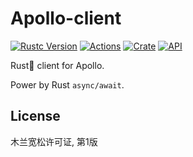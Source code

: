 # Apollo-client

[![Rustc Version](https://img.shields.io/badge/rustc-1.39+-lightgray.svg)](https://blog.rust-lang.org/2019/11/07/Rust-1.39.0.html)
[![Actions](https://github.com/jmjoy/apollo-client/workflows/Rust/badge.svg)](https://github.com/jmjoy/apollo-client/actions?query=workflow%3ARust)
[![Crate](https://img.shields.io/crates/v/apollo-client.svg)](https://crates.io/crates/apollo-client)
[![API](https://docs.rs/apollo-client/badge.svg)](https://docs.rs/apollo-client)

Rust🦀 client for Apollo.

Power by Rust `async/await`.



## License

木兰宽松许可证, 第1版

